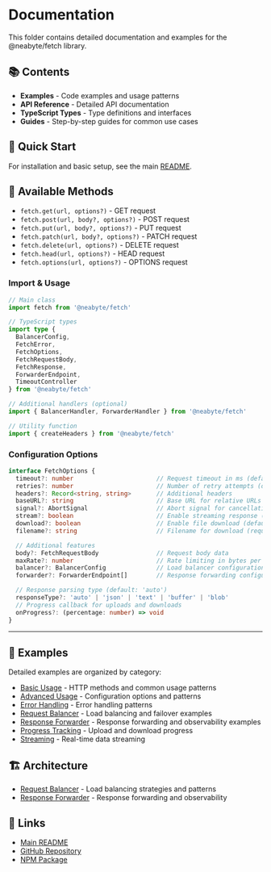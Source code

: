 # Documentation

This folder contains detailed documentation and examples for the @neabyte/fetch library.

## 📚 Contents

- **Examples** - Code examples and usage patterns
- **API Reference** - Detailed API documentation
- **TypeScript Types** - Type definitions and interfaces
- **Guides** - Step-by-step guides for common use cases

## 🚀 Quick Start

For installation and basic setup, see the main [README](../README.md).

## 🔧 Available Methods

- `fetch.get(url, options?)` - GET request
- `fetch.post(url, body?, options?)` - POST request
- `fetch.put(url, body?, options?)` - PUT request
- `fetch.patch(url, body?, options?)` - PATCH request
- `fetch.delete(url, options?)` - DELETE request
- `fetch.head(url, options?)` - HEAD request
- `fetch.options(url, options?)` - OPTIONS request

### Import & Usage

```typescript
// Main class
import fetch from '@neabyte/fetch'

// TypeScript types
import type {
  BalancerConfig,
  FetchError,
  FetchOptions,
  FetchRequestBody,
  FetchResponse,
  ForwarderEndpoint,
  TimeoutController
} from '@neabyte/fetch'

// Additional handlers (optional)
import { BalancerHandler, ForwarderHandler } from '@neabyte/fetch'

// Utility function
import { createHeaders } from '@neabyte/fetch'

```

### Configuration Options

```typescript
interface FetchOptions {
  timeout?: number                       // Request timeout in ms (default: 30000)
  retries?: number                       // Number of retry attempts (default: 1)
  headers?: Record<string, string>       // Additional headers
  baseURL?: string                       // Base URL for relative URLs
  signal?: AbortSignal                   // Abort signal for cancellation
  stream?: boolean                       // Enable streaming response (default: false)
  download?: boolean                     // Enable file download (default: false)
  filename?: string                      // Filename for download (required if download: true)

  // Additional features
  body?: FetchRequestBody                // Request body data
  maxRate?: number                       // Rate limiting in bytes per second
  balancer?: BalancerConfig              // Load balancer configuration
  forwarder?: ForwarderEndpoint[]        // Response forwarding configuration

  // Response parsing type (default: 'auto')
  responseType?: 'auto' | 'json' | 'text' | 'buffer' | 'blob'
  // Progress callback for uploads and downloads
  onProgress?: (percentage: number) => void
}
```

---

## 📖 Examples

Detailed examples are organized by category:

- [Basic Usage](./examples/basic-usage.md) - HTTP methods and common usage patterns
- [Advanced Usage](./examples/advanced-usage.md) - Configuration options and patterns
- [Error Handling](./examples/error-handling.md) - Error handling patterns
- [Request Balancer](./examples/request-balancer.md) - Load balancing and failover examples
- [Response Forwarder](./examples/response-forwarder.md) - Response forwarding and observability examples
- [Progress Tracking](./examples/progress-tracking.md) - Upload and download progress
- [Streaming](./examples/streaming.md) - Real-time data streaming

## 🏗️ Architecture

- [Request Balancer](./architecture/request-balancer.md) - Load balancing strategies and patterns
- [Response Forwarder](./architecture/response-forwarder.md) - Response forwarding and observability

## 🔗 Links

- [Main README](../README.md)
- [GitHub Repository](https://github.com/NeaByteLab/Fetch)
- [NPM Package](https://www.npmjs.com/package/@neabyte/fetch)
